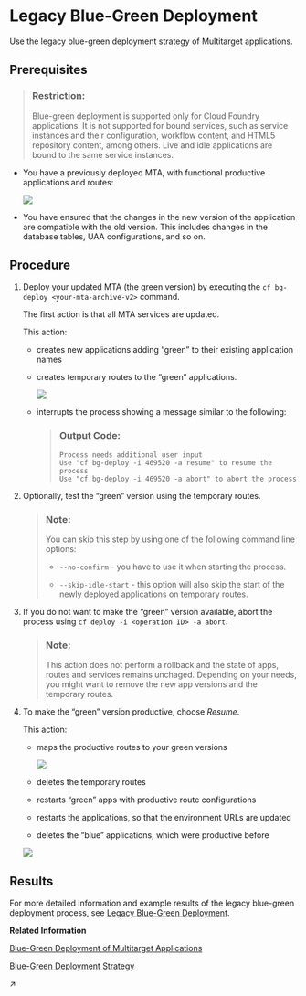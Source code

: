 <!-- loio764308c52e68488dac848bae93e9137b -->

# Legacy Blue-Green Deployment

Use the legacy blue-green deployment strategy of Multitarget applications.



<a name="loio764308c52e68488dac848bae93e9137b__prereq_ujy_2sb_2lb"/>

## Prerequisites

> ### Restriction:  
> Blue-green deployment is supported only for Cloud Foundry applications. It is not supported for bound services, such as service instances and their configuration, workflow content, and HTML5 repository content, among others. Live and idle applications are bound to the same service instances.

-   You have a previously deployed MTA, with functional productive applications and routes:

    ![](images/Blue_Application_Version_of_an_MTA_f76d0da.png)

-   You have ensured that the changes in the new version of the application are compatible with the old version. This includes changes in the database tables, UAA configurations, and so on.




<a name="loio764308c52e68488dac848bae93e9137b__steps_ryh_k2m_qcb"/>

## Procedure

1.  Deploy your updated MTA \(the green version\) by executing the `cf bg-deploy <your-mta-archive-v2>` command.

    The first action is that all MTA services are updated.

    This action:

    -   creates new applications adding “green” to their existing application names
    -   creates temporary routes to the “green” applications.

        ![](images/Blue-Green_with_a_Temporatry_Route_6797ebb.png)

    -   interrupts the process showing a message similar to the following:

        > ### Output Code:  
        > ```
        > Process needs additional user input
        > Use "cf bg-deploy -i 469520 -a resume" to resume the process
        > Use "cf bg-deploy -i 469520 -a abort" to abort the process
        > ```


2.  Optionally, test the “green” version using the temporary routes.

    > ### Note:  
    > You can skip this step by using one of the following command line options:
    > 
    > -   `--no-confirm` - you have to use it when starting the process.
    > 
    > -   `--skip-idle-start` - this option will also skip the start of the newly deployed applications on temporary routes.

3.  If you do not want to make the “green” version available, abort the process using `cf deploy -i <operation ID> -a abort`.

    > ### Note:  
    > This action does not perform a rollback and the state of apps, routes and services remains unchaged. Depending on your needs, you might want to remove the new app versions and the temporary routes.

4.  To make the “green” version productive, choose *Resume*.

    This action:

    -   maps the productive routes to your green versions

        ![](images/Blue-Green_Deployment_of_an_MTA_2add17e.png)

    -   deletes the temporary routes
    -   restarts “green” apps with productive route configurations
    -   restarts the applications, so that the environment URLs are updated
    -   deletes the “blue” applications, which were productive before

    ![](images/Green_Application_version_of_an_MTA_d0dec55.png)




<a name="loio764308c52e68488dac848bae93e9137b__result_yx4_fmd_bdc"/>

## Results

For more detailed information and example results of the legacy blue-green deployment process, see [Legacy Blue-Green Deployment](https://github.com/SAP-samples/cf-mta-examples/tree/main/blue-green-deploy-legacy#legacy-blue-green-deployment).

**Related Information**  


[Blue-Green Deployment of Multitarget Applications](blue-green-deployment-of-multitarget-applications-772ab72.md "Use the blue-green deployment technique by running two identical production environments, allowing seamless updates without downtime for Cloud Foundry Multitarget applications.")

[Blue-Green Deployment Strategy](blue-green-deployment-strategy-7c83810.md "Use the current blue-green deployment of Multitarget applications.")

[](https://help.sap.com/viewer/65de2977205c403bbc107264b8eccf4b/Cloud/en-US/2e4dfeded960446da4aa1c0b734fc81b.html "") :arrow_upper_right:

